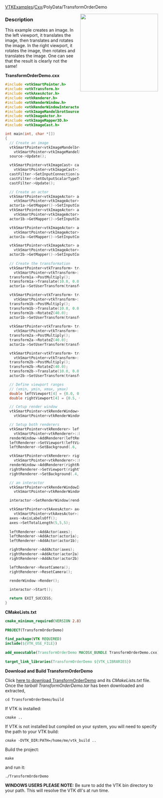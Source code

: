 [VTKExamples](Home)/[Cxx](Cxx)/PolyData/TransformOrderDemo

<img align="right" src="https://github.com/lorensen/VTKExamples/raw/master/Testing/Baseline/PolyData/TestTransformOrderDemo.png" width="256" />

### Description
This example creates an image. In the left viewport, it translates the image, then translates and rotates the image. In the right viewport, it rotates the image, then rotates and translates the image. One can see that the result is clearly not the same!

**TransformOrderDemo.cxx**
```c++
#include <vtkSmartPointer.h>
#include <vtkTransform.h>
#include <vtkAxesActor.h>
#include <vtkRenderer.h>
#include <vtkRenderWindow.h>
#include <vtkRenderWindowInteractor.h>
#include <vtkImageMandelbrotSource.h>
#include <vtkImageActor.h>
#include <vtkImageMapper3D.h>
#include <vtkImageCast.h>

int main(int, char *[])
{
  // Create an image
  vtkSmartPointer<vtkImageMandelbrotSource> source =
    vtkSmartPointer<vtkImageMandelbrotSource>::New();
  source->Update();

  vtkSmartPointer<vtkImageCast> castFilter =
    vtkSmartPointer<vtkImageCast>::New();
  castFilter->SetInputConnection(source->GetOutputPort());
  castFilter->SetOutputScalarTypeToUnsignedChar();
  castFilter->Update();

  // Create an actor
  vtkSmartPointer<vtkImageActor> actor1a =
    vtkSmartPointer<vtkImageActor>::New();
  actor1a->GetMapper()->SetInputConnection(castFilter->GetOutputPort());
  vtkSmartPointer<vtkImageActor> actor1b =
    vtkSmartPointer<vtkImageActor>::New();
  actor1b->GetMapper()->SetInputConnection(castFilter->GetOutputPort());

  vtkSmartPointer<vtkImageActor> actor2a =
    vtkSmartPointer<vtkImageActor>::New();
  actor2a->GetMapper()->SetInputConnection(castFilter->GetOutputPort());

  vtkSmartPointer<vtkImageActor> actor2b =
    vtkSmartPointer<vtkImageActor>::New();
  actor2b->GetMapper()->SetInputConnection(castFilter->GetOutputPort());
  
  // Create the transformation
  vtkSmartPointer<vtkTransform> transform1a =
    vtkSmartPointer<vtkTransform>::New();
  transform1a->PostMultiply();
  transform1a->Translate(10.0, 0.0, 0.0);
  actor1a->SetUserTransform(transform1a);

  vtkSmartPointer<vtkTransform> transform1b =
    vtkSmartPointer<vtkTransform>::New();
  transform1b->PostMultiply();
  transform1b->Translate(10.0, 0.0, 0.0);
  transform1b->RotateZ(40.0);
  actor1b->SetUserTransform(transform1b);
  
  vtkSmartPointer<vtkTransform> transform2a =
    vtkSmartPointer<vtkTransform>::New();
  transform2a->PostMultiply();
  transform2a->RotateZ(40.0);
  actor2a->SetUserTransform(transform2a);

  vtkSmartPointer<vtkTransform> transform2b =
    vtkSmartPointer<vtkTransform>::New();
  transform2b->PostMultiply();
  transform2b->RotateZ(40.0);
  transform2b->Translate(10.0, 0.0, 0.0);
  actor2b->SetUserTransform(transform2b);

  // Define viewport ranges
  // (xmin, ymin, xmax, ymax)
  double leftViewport[4] = {0.0, 0.0, 0.5, 1.0};
  double rightViewport[4] = {0.5, 0.0, 1.0, 1.0};

  // Cetup render window
  vtkSmartPointer<vtkRenderWindow> renderWindow =
    vtkSmartPointer<vtkRenderWindow>::New();

  // Setup both renderers
  vtkSmartPointer<vtkRenderer> leftRenderer =
    vtkSmartPointer<vtkRenderer>::New();
  renderWindow->AddRenderer(leftRenderer);
  leftRenderer->SetViewport(leftViewport);
  leftRenderer->SetBackground(.6, .5, .4);

  vtkSmartPointer<vtkRenderer> rightRenderer =
    vtkSmartPointer<vtkRenderer>::New();
  renderWindow->AddRenderer(rightRenderer);
  rightRenderer->SetViewport(rightViewport);
  rightRenderer->SetBackground(.4, .5, .6);  

  // an interactor
  vtkSmartPointer<vtkRenderWindowInteractor> interactor =
    vtkSmartPointer<vtkRenderWindowInteractor>::New();

  interactor->SetRenderWindow(renderWindow);

  vtkSmartPointer<vtkAxesActor> axes =
    vtkSmartPointer<vtkAxesActor>::New();
  axes->AxisLabelsOff();
  axes->SetTotalLength(5,5,5);
  
  leftRenderer->AddActor(axes);
  leftRenderer->AddActor(actor1a);
  leftRenderer->AddActor(actor1b);

  rightRenderer->AddActor(axes);
  rightRenderer->AddActor(actor2a);
  rightRenderer->AddActor(actor2b);

  leftRenderer->ResetCamera();
  rightRenderer->ResetCamera();
  
  renderWindow->Render();

  interactor->Start();

  return EXIT_SUCCESS;
}
```
**CMakeLists.txt**
```cmake
cmake_minimum_required(VERSION 2.8)
 
PROJECT(TransformOrderDemo)
 
find_package(VTK REQUIRED)
include(${VTK_USE_FILE})
 
add_executable(TransformOrderDemo MACOSX_BUNDLE TransformOrderDemo.cxx)
 
target_link_libraries(TransformOrderDemo ${VTK_LIBRARIES})
```

**Download and Build TransformOrderDemo**

Click [here to download TransformOrderDemo](https://github.com/lorensen/VTKWikiExamplesTarballs/raw/master/TransformOrderDemo.tar) and its *CMakeLists.txt* file.
Once the *tarball TransformOrderDemo.tar* has been downloaded and extracted,
```
cd TransformOrderDemo/build 
```
If VTK is installed:
```
cmake ..
```
If VTK is not installed but compiled on your system, you will need to specify the path to your VTK build:
```
cmake -DVTK_DIR:PATH=/home/me/vtk_build ..
```
Build the project:
```
make
```
and run it:
```
./TransformOrderDemo
```
**WINDOWS USERS PLEASE NOTE:** Be sure to add the VTK bin directory to your path. This will resolve the VTK dll's at run time.

